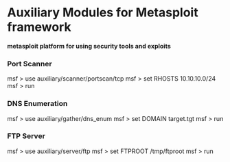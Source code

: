 # Auxiliary Modules for Metasploit framework
**metasploit platform for using security tools and exploits**
### Port Scanner
msf > use auxiliary/scanner/portscan/tcp
msf > set RHOSTS 10.10.10.0/24
msf > run

### DNS Enumeration
msf > use auxiliary/gather/dns_enum
msf > set DOMAIN target.tgt
msf > run

### FTP Server
msf > use auxiliary/server/ftp
msf > set FTPROOT /tmp/ftproot
msf > run
